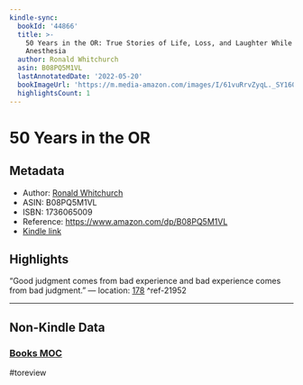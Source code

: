 ```yaml
---
kindle-sync:
  bookId: '44866'
  title: >-
    50 Years in the OR: True Stories of Life, Loss, and Laughter While Giving
    Anesthesia
  author: Ronald Whitchurch
  asin: B08PQ5M1VL
  lastAnnotatedDate: '2022-05-20'
  bookImageUrl: 'https://m.media-amazon.com/images/I/61vuRrvZyqL._SY160.jpg'
  highlightsCount: 1
---
```

# 50 Years in the OR
## Metadata
* Author: [Ronald Whitchurch](https://www.amazon.comundefined)
* ASIN: B08PQ5M1VL
* ISBN: 1736065009
* Reference: https://www.amazon.com/dp/B08PQ5M1VL
* [Kindle link](kindle://book?action=open&asin=B08PQ5M1VL)

## Highlights
“Good judgment comes from bad experience and bad experience comes from bad judgment.” — location: [178](kindle://book?action=open&asin=B08PQ5M1VL&location=178) ^ref-21952

---
## Non-Kindle Data
### [Books MOC](Books%20MOC.md)
#toreview
